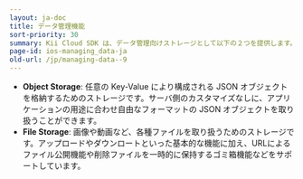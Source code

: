 ```yaml
---
layout: ja-doc
title: データ管理機能
sort-priority: 30
summary: Kii Cloud SDK は、データ管理向けストレージとして以下の２つを提供します。
page-id: ios-managing_data-ja
old-url: /jp/managing-data--9
---
```

* **Object Storage**: 任意の Key-Value により構成される JSON オブジェクトを格納するためのストレージです。サーバ側のカスタマイズなしに、アプリケーションの用途に合わせ自由なフォーマットの JSON オブジェクトを取り扱うことができます。
* **File Storage**: 画像や動画など、各種ファイルを取り扱うためのストレージです。アップロードやダウンロートといった基本的な機能に加え、URLによるファイル公開機能や削除ファイルを一時的に保持するゴミ箱機能などをサポートしています。
